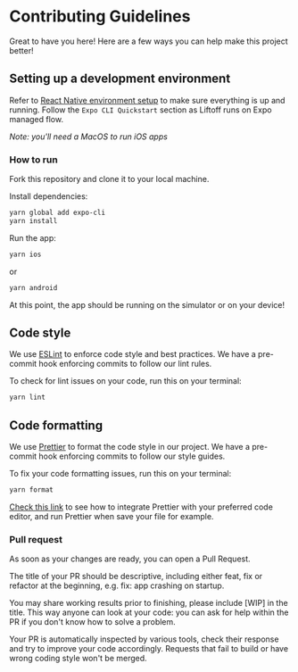 # Contributing Guidelines 

Great to have you here! Here are a few ways you can help make this project better!

## Setting up a development environment

Refer to [React Native environment setup](https://reactnative.dev/docs/environment-setup) to make sure everything is up and running.
Follow the `Expo CLI Quickstart` section as Liftoff runs on Expo managed flow.

*Note: you'll need a MacOS to run iOS apps*

### How to run

Fork this repository and clone it to your local machine.

Install dependencies:

```sh
yarn global add expo-cli
yarn install
```

Run the app:

```sh
yarn ios
```

or

```sh
yarn android
```

At this point, the app should be running on the simulator or on your device!

## Code style

We use [ESLint](https://eslint.org/) to enforce code style and best practices. We have a pre-commit hook enforcing commits to follow our lint rules.

To check for lint issues on your code, run this on your terminal:

```sh
yarn lint
```

## Code formatting

We use [Prettier](https://prettier.io) to format the code style in our project. We have a pre-commit hook enforcing commits to follow our style guides.

To fix your code formatting issues, run this on your terminal:

```sh
yarn format
```

[Check this link](https://prettier.io/docs/en/editors.html) to see how to integrate Prettier with your preferred code editor, and run Prettier when save your file for example.

### Pull request

As soon as your changes are ready, you can open a Pull Request.

The title of your PR should be descriptive, including either feat, fix or refactor at the beginning, e.g. fix: app crashing on startup.

You may share working results prior to finishing, please include [WIP] in the title. This way anyone can look at your code: you can ask for help within the PR if you don't know how to solve a problem.

Your PR is automatically inspected by various tools, check their response and try to improve your code accordingly. Requests that fail to build or have wrong coding style won't be merged.
